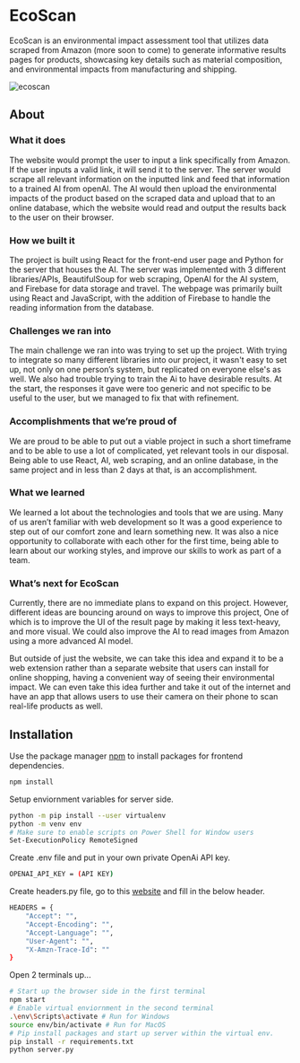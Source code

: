 # EcoScan 
EcoScan is an environmental impact assessment tool that utilizes data scraped from Amazon (more soon to come) to generate informative results pages for products, showcasing key details such as material composition, and environmental impacts from manufacturing and shipping.

![ecoscan](https://github.com/Jeffuz/eco_scan/assets/52511888/cc404033-de65-49e9-9b57-8de847ac6d9b)

## About 
### What it does
The website would prompt the user to input a link specifically from Amazon. If the user inputs a valid link, it will send it to the server. The server would scrape all relevant information on the inputted link and feed that information to a trained AI from openAI. The AI would then upload the environmental impacts of the product based on the scraped data and upload that to an online database, which the website would read and output the results back to the user on their browser.

### How we built it
The project is built using React for the front-end user page and Python for the server that houses the AI. The server was implemented with 3 different libraries/APIs, BeautifulSoup for web scraping, OpenAI for the AI system, and Firebase for data storage and travel. The webpage was primarily built using React and JavaScript, with the addition of Firebase to handle the reading information from the database.

### Challenges we ran into
The main challenge we ran into was trying to set up the project. With trying to integrate so many different libraries into our project, it wasn't easy to set up, not only on one person’s system, but replicated on everyone else's as well. We also had trouble trying to train the Ai to have desirable results. At the start, the responses it gave were too generic and not specific to be useful to the user, but we managed to fix that with refinement.

### Accomplishments that we’re proud of
We are proud to be able to put out a viable project in such a short timeframe and to be able to use a lot of complicated, yet relevant tools in our disposal. Being able to use React, AI, web scraping, and an online database, in the same project and in less than 2 days at that, is an accomplishment.

### What we learned
We learned a lot about the technologies and tools that we are using. Many of us aren’t familiar with web development so It was a good experience to step out of our comfort zone and learn something new. It was also a nice opportunity to collaborate with each other for the first time, being able to learn about our working styles, and improve our skills to work as part of a team.

### What’s next for EcoScan
Currently, there are no immediate plans to expand on this project. However, different ideas are bouncing around on ways to improve this project, One of which is to improve the UI of the result page by making it less text-heavy, and more visual. We could also improve the AI to read images from Amazon using a more advanced AI model.

But outside of just the website, we can take this idea and expand it to be a web extension rather than a separate website that users can install for online shopping, having a convenient way of seeing their environmental impact. We can even take this idea further and take it out of the internet and have an app that allows users to use their camera on their phone to scan real-life products as well.

## Installation
Use the package manager [npm](https://www.npmjs.com/) to install packages for frontend dependencies.
```bash
npm install 
```

Setup enviornment variables for server side.
```bash
python -m pip install --user virtualenv
python -m venv env
# Make sure to enable scripts on Power Shell for Window users
Set-ExecutionPolicy RemoteSigned
```
Create .env file and put in your own private OpenAi API key.
```bash
OPENAI_API_KEY = (API KEY)
```

Create headers.py file, go to this [website](https://httpbin.org/get) and fill in the below header.
```bash
HEADERS = {
    "Accept": "",
    "Accept-Encoding": "",
    "Accept-Language": "",
    "User-Agent": "",
    "X-Amzn-Trace-Id": ""
}
```

Open 2 terminals up...
```bash
# Start up the browser side in the first terminal
npm start
# Enable virtual enviornment in the second terminal
.\env\Scripts\activate # Run for Windows
source env/bin/activate # Run for MacOS
# Pip install packages and start up server within the virtual env.
pip install -r requirements.txt
python server.py
```

